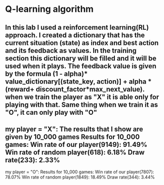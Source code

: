 # Q-learning algorithm
In this lab I used a reinforcement learning(RL) approach.
I created a dictionary that has the current situation (state) as index and best action and its feedback as values.
In the training section this dictionary will be filled and it will be used when it plays.
The feedback value is given by the formula (1 - alpha)* value_dictionary[(state_key, action)] + alpha * (reward+ discount_factor*max_next_value).
when we train the player as "X" it is able only for playing with that. Same thing when we train it as "O", it can only play with "O"
------------
my player = "X":
The results that I show are given by 10_000 games
Results for 10_000 games:
Win rate of our player(9149): 91.49%
Win rate of random player(618): 6.18%
Draw rate(233): 2.33%
-------
my player = "O":
Results for 10_000 games:
Win rate of our player(7807): 78.07%
Win rate of random player(1849): 18.49%
Draw rate(344): 3.44%